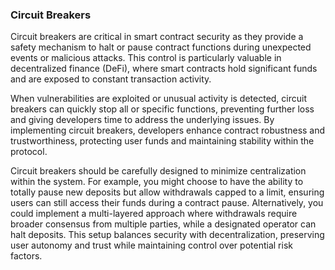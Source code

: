### Circuit Breakers

Circuit breakers are critical in smart contract security as they provide a safety mechanism to halt or pause contract functions during unexpected events or malicious attacks. This control is particularly valuable in decentralized finance (DeFi), where smart contracts hold significant funds and are exposed to constant transaction activity.

When vulnerabilities are exploited or unusual activity is detected, circuit breakers can quickly stop all or specific functions, preventing further loss and giving developers time to address the underlying issues. By implementing circuit breakers, developers enhance contract robustness and trustworthiness, protecting user funds and maintaining stability within the protocol.

Circuit breakers should be carefully designed to minimize centralization within the system. For example, you might choose to have the ability to totally pause new deposits but allow withdrawals capped to a limit, ensuring users can still access their funds during a contract pause. Alternatively, you could implement a multi-layered approach where withdrawals require broader consensus from multiple parties, while a designated operator can halt deposits. This setup balances security with decentralization, preserving user autonomy and trust while maintaining control over potential risk factors.